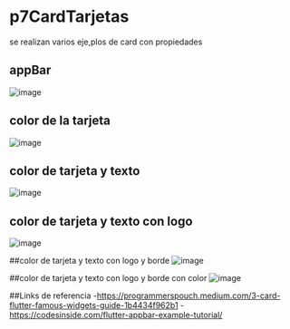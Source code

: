 # p7CardTarjetas
se realizan varios eje,plos de card con propiedades

## appBar
![image](https://github.com/user-attachments/assets/60a6fade-1547-437b-ac90-363c3b5b4a93)


## color de la tarjeta
![image](https://github.com/user-attachments/assets/d759a180-2bb8-402e-b164-5df1030c8184)


## color de tarjeta y texto
![image](https://github.com/user-attachments/assets/7afeeec4-17e0-411b-b620-f528c7333a50)


## color de tarjeta y texto con logo
![image](https://github.com/user-attachments/assets/835e9fc3-e3dc-412c-a192-e1adb214538c)


##color de tarjeta y texto con logo y borde
![image](https://github.com/user-attachments/assets/9d2ce874-b3e7-48e1-a925-949acf245b6d)


##color de tarjeta y texto con logo y borde con color
![image](https://github.com/user-attachments/assets/c4db3667-f232-4897-9927-d914b3b8d700)

##Links de referencia
-https://programmerspouch.medium.com/3-card-flutter-famous-widgets-guide-1b4434f962b1
-https://codesinside.com/flutter-appbar-example-tutorial/






